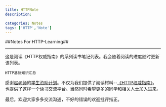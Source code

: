 ```yaml
---
title: HTTPNote
description:

categories: Notes
tags: ['HTTP','Note']
---
```

##Notes For HTTP-Learning##

***

这是阅读《HTTP权威指南》的系列读书笔记列表。我会随着阅读的进度随时更新该列表。

    HTTP基础知识汇总

感谢[赵老师](http://weibo.com/jeffz)的[学生资助计划](https://github.com/JeffreyZhao/ssp)。不仅为我们提供了阅读材料--[《HTTP权威指南》](http://book.douban.com/subject/10746113/)，也提供了这样一个读书交流平台。当然同时希望更多的同学和相关人士加入进来。

最后，欢迎大家多多交流沟通，不好的错误的欢迎批评指正。
